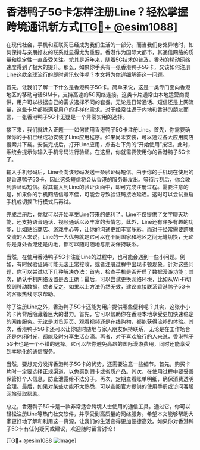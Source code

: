 # 香港鸭子5G卡怎样注册Line？轻松掌握跨境通讯新方式[[TG💪+ @esim1088](https://t.me/s/esim1088)]

在现代社会，手机和互联网已经成为我们生活的一部分。而当我们身处异地时，如何保持与亲朋好友的联系就显得尤为重要。香港作为国际大都市，其通信网络的质量和稳定性一直备受关注。尤其是近年来，随着5G技术的普及，香港的移动网络速度得到了极大的提升。那么，如果你手头有一张香港鸭子5G卡，又该如何注册Line这款全球流行的即时通讯软件呢？本文将为你详细解答这一问题。

首先，让我们了解一下什么是香港鸭子5G卡。简单来说，这是一类专门面向香港地区的移动电话SIM卡，支持高速的5G网络连接。这类卡片通常由本地运营商提供，用户可以根据自己的需求选择不同的套餐。无论是日常通话、短信还是上网流量，这些卡片都能满足用户的多样化需求。对于经常往返于内地和香港的朋友而言，一张香港鸭子5G卡无疑是一个非常实用的选择。

接下来，我们就进入正题——如何使用香港鸭子5G卡注册Line。首先，你需要确保你的手机已经成功安装了Line应用程序。如果尚未安装，可以通过各大应用商店搜索并下载。安装完成后，打开Line应用，点击右下角的“开始使用”按钮。此时，系统会提示你输入手机号码进行验证。在这里，你就需要使用你的香港鸭子5G卡了。

输入手机号码后，Line会向该号码发送一条验证码短信。由于你的手机现在使用的是香港鸭子5G卡，因此这条短信将会从香港的服务器发出。等待片刻后，你会收到验证码短信。将其输入到Line的验证页面中，即可完成注册过程。需要注意的是，如果你的手机网络信号不佳，可能会导致验证码接收延迟。这时可以尝试重启手机或切换飞行模式后再试。

完成注册后，你就可以开始享受Line带来的便利了。Line不仅提供了文字聊天功能，还支持语音通话、视频通话以及丰富的表情包。此外，Line还有许多有趣的功能，比如贴纸商店、游戏中心等，让你的沟通更加丰富多彩。而对于经常需要跨境交流的人来说，Line的一大优势就是它可以在不同国家和地区之间无缝切换，无论你是身处香港还是内地，都可以随时随地与朋友保持联系。

当然，在使用香港鸭子5G卡注册Line的过程中，也可能会遇到一些小问题。例如，有时候验证码可能无法正常接收，或者注册过程中出现卡顿现象。针对这些问题，你可以尝试以下几种解决办法：首先，检查手机是否开启了数据漫游功能；其次，确认手机网络设置是否正确；最后，可以尝试更换网络环境，比如从Wi-Fi切换到移动数据，或者反之。如果以上方法仍然无效，建议直接联系香港鸭子5G卡的客服热线寻求帮助。

除了注册Line之外，香港鸭子5G卡还能为用户提供哪些便利呢？其实，这张小小的卡片背后隐藏着巨大的潜力。首先，它可以帮助你在香港本地享受更加快速稳定的网络服务。无论是浏览网页、观看视频还是在线购物，都能获得流畅的体验。其次，香港鸭子5G卡还可以让你随时随地与家人朋友保持联系，无论是在工作场合还是休闲时光，都能及时分享生活点滴。再者，对于喜欢旅行的人来说，香港鸭子5G卡也是一个不错的选择。它可以帮你避免高昂的国际漫游费用，同时还能享受到本地化的通信服务。

当然，要想充分发挥香港鸭子5G卡的优势，还需要注意一些细节。首先，购买卡片时一定要选择正规渠道，以免买到假卡或劣质产品。其次，在使用过程中要妥善保管好个人信息，防止泄露给不法分子。再次，定期查看账单明细，确保消费透明合理。最后，如果对某些功能不太熟悉，可以查阅官方提供的使用手册或访问客服网站获取帮助。

总之，香港鸭子5G卡是一款非常适合跨境人士使用的通信工具。通过它，你可以轻松注册Line等热门社交软件，并享受到高质量的网络服务。希望本文能够帮助大家更好地了解和利用这一资源，让我们的生活变得更加便捷高效。如果你对香港鸭子5G卡有任何疑问或建议，欢迎随时留言讨论！

[[TG💪+ @esim1088](https://t.me/s/esim1088) ![Image](https://i.postimg.cc/4NQfJmqS/Snipaste-2025-05-13-00-14-12.png)]